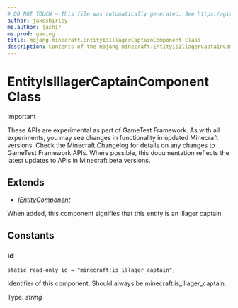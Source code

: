 ```yaml
---
# DO NOT TOUCH — This file was automatically generated. See https://github.com/Mojang/MinecraftApiDocsGenerator to modify descriptions, examples, etc.
author: jakeshirley
ms.author: jashir
ms.prod: gaming
title: mojang-minecraft.EntityIsIllagerCaptainComponent Class
description: Contents of the mojang-minecraft.EntityIsIllagerCaptainComponent class.
---
```

# EntityIsIllagerCaptainComponent Class
>[!IMPORTANT]
>These APIs are experimental as part of GameTest Framework. As with all experiments, you may see changes in functionality in updated Minecraft versions. Check the Minecraft Changelog for details on any changes to GameTest Framework APIs. Where possible, this documentation reflects the latest updates to APIs in Minecraft beta versions.

## Extends
- [*IEntityComponent*](IEntityComponent.md)

When added, this component signifies that this entity is an illager captain.

## Constants

### **id**
`static read-only id = "minecraft:is_illager_captain";`

Identifier of this component. Should always be minecraft:is_illager_captain.

Type: *string*
